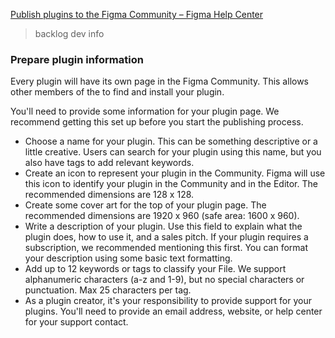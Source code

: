 [Publish plugins to the Figma Community – Figma Help Center](https://help.figma.com/hc/en-us/articles/360042293394-Publish-plugins-to-the-Figma-Community)

> backlog dev info

### Prepare plugin information

Every plugin will have its own page in the Figma Community. This allows other members of the to find and install your plugin.

You'll need to provide some information for your plugin page. We recommend getting this set up before you start the publishing process.


- Choose a name for your plugin. This can be something descriptive or a little creative. Users can search for your plugin using this name, but you also have tags to add relevant keywords.
- Create an icon to represent your plugin in the Community. Figma will use this icon to identify your plugin in the Community and in the Editor. The recommended dimensions are 128 x 128.
- Create some cover art for the top of your plugin page. The recommended dimensions are 1920 x 960 (safe area: 1600 x 960).
- Write a description of your plugin. Use this field to explain what the plugin does, how to use it, and a sales pitch. If your plugin requires a subscription, we recommended mentioning this first. You can format your description using some basic text formatting.
- Add up to 12 keywords or tags to classify your File. We support alphanumeric characters (a-z and 1-9), but no special characters or punctuation. Max 25 characters per tag.
- As a plugin creator, it's your responsibility to provide support for your plugins. You'll need to provide an email address, website, or help center for your support contact.
